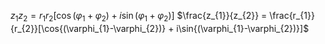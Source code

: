 $z_1z_2=r_1r_2[\cos(\varphi_{1}+\varphi_{2})+i\sin({\varphi_{1}+\varphi_{2}})]$
$\frac{z_{1}}{z_{2}} = \frac{r_{1}}{r_{2}}[\cos{(\varphi_{1}-\varphi_{2})} + i\sin{(\varphi_{1}-\varphi_{2})}]$

